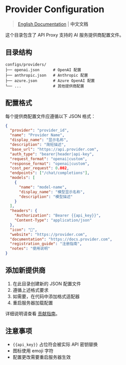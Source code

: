 # Provider Configuration

> [English Documentation](README.md) | **中文文档**

这个目录包含了 API Proxy 支持的 AI 服务提供商配置文件。

## 目录结构

```text
configs/providers/
├── openai.json      # OpenAI 配置
├── anthropic.json   # Anthropic 配置
├── azure.json       # Azure OpenAI 配置
└── ...              # 其他提供商配置
```

## 配置格式

每个提供商配置文件应遵循以下 JSON 格式：

```json
{
  "provider": "provider_id",
  "name": "Provider Name",
  "display_name": "显示名称",
  "description": "简短描述",
  "base_url": "https://api.provider.com",
  "auth_type": "bearer|header|api-key",
  "request_format": "openai|custom",
  "response_format": "openai|custom",
  "cost_per_request": 0.002,
  "endpoints": ["/chat/completions"],
  "models": [
    {
      "name": "model-name",
      "display_name": "模型显示名称",
      "description": "模型描述"
    }
  ],
  "headers": {
    "Authorization": "Bearer {{api_key}}",
    "Content-Type": "application/json"
  },
  "icon": "🤖",
  "website": "https://provider.com",
  "documentation": "https://docs.provider.com",
  "registration_guide": "注册指南",
  "notes": "使用说明"
}
```

## 添加新提供商

1. 在此目录创建新的 JSON 配置文件
2. 遵循上述格式要求
3. 如需要，在代码中添加格式适配器
4. 重启服务器加载配置

详细说明请查看 [贡献指南](../../CONTRIBUTING_cn.md)。

## 注意事项

- `{{api_key}}` 占位符会被实际 API 密钥替换
- 图标使用 emoji 字符
- 配置更改需要重启服务器生效